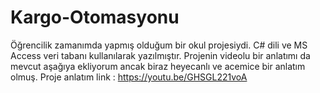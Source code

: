 # Kargo-Otomasyonu
Öğrencilik zamanımda yapmış olduğum bir okul projesiydi. C# dili ve MS Access veri tabanı kullanılarak yazılmıştır. 
Projenin videolu bir anlatımı da mevcut aşağıya ekliyorum ancak biraz heyecanlı ve acemice bir anlatım olmuş. Proje anlatım link : https://youtu.be/GHSGL221voA
